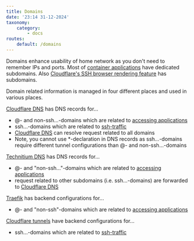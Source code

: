 ```yaml
---
title: Domains
date: '23:14 31-12-2024'
taxonomy:
    category:
        - docs
routes:
    default: /domains
---
```


Domains enhance usability of home network as you don't need to remember IPs and ports. Most of [container applications](/container-applications) have dedicated subdomains. Also [Cloudflare's SSH browser rendering feature](/ssh-from-outside-of-home-network) has subdomains. 

Domain related information is managed in four different places and used in various places.

[Cloudflare DNS](/cloudflare) has DNS records for...
* @- and non-ssh...-domains which are related to [accessing applications](/access-to-applications)
* ssh...-domains which are related to [ssh-traffic](/ssh-from-outside-of-home-network)
* [Cloudflare DNS](/cloudflare) can resolve request related to all domains
* Note, you cannot use \*-declaration in DNS records as ssh...-domains require different tunnel configurations than @- and non-ssh...-domains 

[Technitium DNS](/technitium-dns) has DNS records for...
* @- and "non-ssh..."-domains which are related to [accessing applications](/access-to-applications)
* request related to other subdomains (i.e. ssh...-domains) are forwarded to [Cloudflare DNS](/cloudflare)

[Traefik](/traefik) has backend configurations for...
* @- and "non-ssh"-domains which are related to [accessing applications](/access-to-applications)

[Cloudflare tunnels](/cloudflare) have backend configurations for...
* ssh...-domains which are related to [ssh-traffic](/ssh-from-outside-of-home-network)